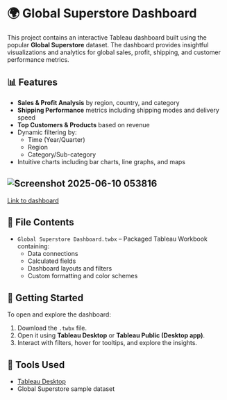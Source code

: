 # 🌍 Global Superstore Dashboard

This project contains an interactive Tableau dashboard built using the popular **Global Superstore** dataset. The dashboard provides insightful visualizations and analytics for global sales, profit, shipping, and customer performance metrics.

## 📊 Features

- **Sales & Profit Analysis** by region, country, and category
- **Shipping Performance** metrics including shipping modes and delivery speed
- **Top Customers & Products** based on revenue
- Dynamic filtering by:
  - Time (Year/Quarter)
  - Region
  - Category/Sub-category
- Intuitive charts including bar charts, line graphs, and maps

## ![Screenshot 2025-06-10 053816](https://github.com/user-attachments/assets/5ee4c32a-134e-4ab1-9604-c04c9a99f016)
[Link to dashboard ](https://public.tableau.com/app/profile/olamide.thomas/viz/GlobalSuperstoreDashboard_17466283588930/Dashboard1)

## 📁 File Contents

- `Global Superstore Dashboard.twbx` – Packaged Tableau Workbook containing:
  - Data connections
  - Calculated fields
  - Dashboard layouts and filters
  - Custom formatting and color schemes

## 🚀 Getting Started

To open and explore the dashboard:

1. Download the `.twbx` file.
2. Open it using **Tableau Desktop** or **Tableau Public (Desktop app)**.
3. Interact with filters, hover for tooltips, and explore the insights.

## 🧰 Tools Used

- [Tableau Desktop](https://www.tableau.com/products/desktop)
- Global Superstore sample dataset




